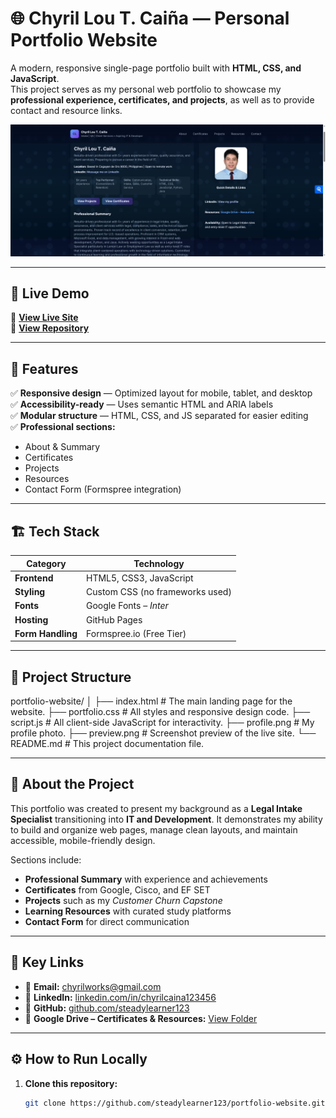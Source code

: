 # 🌐 Chyril Lou T. Caiña — Personal Portfolio Website  

A modern, responsive single-page portfolio built with **HTML, CSS, and JavaScript**.  
This project serves as my personal web portfolio to showcase my **professional experience, certificates, and projects**, as well as to provide contact and resource links.  

[![Portfolio Preview](preview.png)](https://steadylearner123.github.io/portfolio-website/)

---

## 🚀 Live Demo  
🔗 **[View Live Site](https://steadylearner123.github.io/portfolio-website/)**  
🔗 **[View Repository](https://github.com/steadylearner123/portfolio-website)**  

---

## 🧩 Features  

✅ **Responsive design** — Optimized layout for mobile, tablet, and desktop  
✅ **Accessibility-ready** — Uses semantic HTML and ARIA labels  
✅ **Modular structure** — HTML, CSS, and JS separated for easier editing  
✅ **Professional sections:**  
- About & Summary  
- Certificates  
- Projects  
- Resources  
- Contact Form (Formspree integration)  

---

## 🏗️ Tech Stack  

| Category | Technology |
|-----------|-------------|
| **Frontend** | HTML5, CSS3, JavaScript |
| **Styling** | Custom CSS (no frameworks used) |
| **Fonts** | Google Fonts – *Inter* |
| **Hosting** | GitHub Pages |
| **Form Handling** | Formspree.io (Free Tier) |

---

## 📂 Project Structure  

portfolio-website/
│
├── index.html     # The main landing page for the website.
├── portfolio.css  # All styles and responsive design code.
├── script.js      # All client-side JavaScript for interactivity.
├── profile.png    # My profile photo.
├── preview.png    # Screenshot preview of the live site.
└── README.md      # This project documentation file.


---

## 🧠 About the Project  

This portfolio was created to present my background as a **Legal Intake Specialist** transitioning into **IT and Development**. It demonstrates my ability to build and organize web pages, manage clean layouts, and maintain accessible, mobile-friendly design.

Sections include:
- **Professional Summary** with experience and achievements  
- **Certificates** from Google, Cisco, and EF SET  
- **Projects** such as my *Customer Churn Capstone*  
- **Learning Resources** with curated study platforms  
- **Contact Form** for direct communication  

---

## 💼 Key Links  

- 📧 **Email:** [chyrilworks@gmail.com](mailto:chyrilworks@gmail.com)  
- 🔗 **LinkedIn:** [linkedin.com/in/chyrilcaina123456](https://www.linkedin.com/in/chyrilcaina123456/)  
- 🧰 **GitHub:** [github.com/steadylearner123](https://github.com/steadylearner123)  
- 📁 **Google Drive – Certificates & Resources:** [View Folder](https://drive.google.com/drive/folders/1shs02pthReQfEJKR7hu0M79RgonKYWwm?usp=sharing)

---

## ⚙️ How to Run Locally  

1. **Clone this repository:**
   ```bash
   git clone https://github.com/steadylearner123/portfolio-website.git
